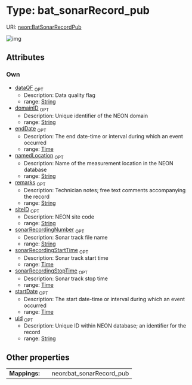 
# Type: bat_sonarRecord_pub




URI: [neon:BatSonarRecordPub](https://data.neonscience.org/BatSonarRecordPub)


![img](http://yuml.me/diagram/nofunky;dir:TB/class/[BatSonarRecordPub&#124;uid:string%20%3F;domainID:string%20%3F;siteID:string%20%3F;remarks:string%20%3F;startDate:time%20%3F;endDate:time%20%3F;dataQF:string%20%3F;namedLocation:string%20%3F;sonarRecordingNumber:string%20%3F;sonarRecordingStartTime:time%20%3F;sonarRecordingStopTime:time%20%3F])

## Attributes


### Own

 * [dataQF](dataQF.md)  <sub>OPT</sub>
    * Description: Data quality flag
    * range: [String](types/String.md)
 * [domainID](domainID.md)  <sub>OPT</sub>
    * Description: Unique identifier of the NEON domain
    * range: [String](types/String.md)
 * [endDate](endDate.md)  <sub>OPT</sub>
    * Description: The end date-time or interval during which an event occurred
    * range: [Time](types/Time.md)
 * [namedLocation](namedLocation.md)  <sub>OPT</sub>
    * Description: Name of the measurement location in the NEON database
    * range: [String](types/String.md)
 * [remarks](remarks.md)  <sub>OPT</sub>
    * Description: Technician notes; free text comments accompanying the record
    * range: [String](types/String.md)
 * [siteID](siteID.md)  <sub>OPT</sub>
    * Description: NEON site code
    * range: [String](types/String.md)
 * [sonarRecordingNumber](sonarRecordingNumber.md)  <sub>OPT</sub>
    * Description: Sonar track file name
    * range: [String](types/String.md)
 * [sonarRecordingStartTime](sonarRecordingStartTime.md)  <sub>OPT</sub>
    * Description: Sonar track start time
    * range: [Time](types/Time.md)
 * [sonarRecordingStopTime](sonarRecordingStopTime.md)  <sub>OPT</sub>
    * Description: Sonar track stop time
    * range: [Time](types/Time.md)
 * [startDate](startDate.md)  <sub>OPT</sub>
    * Description: The start date-time or interval during which an event occurred
    * range: [Time](types/Time.md)
 * [uid](uid.md)  <sub>OPT</sub>
    * Description: Unique ID within NEON database; an identifier for the record
    * range: [String](types/String.md)

## Other properties

|  |  |  |
| --- | --- | --- |
| **Mappings:** | | neon:bat_sonarRecord_pub |

